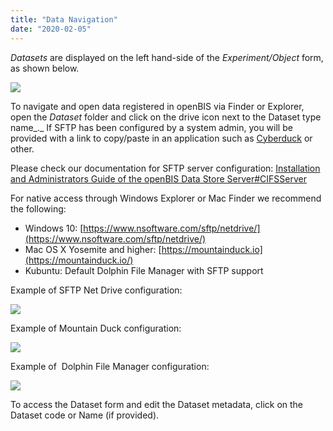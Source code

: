 ```yaml
---
title: "Data Navigation"
date: "2020-02-05"
---
```


  
_Datasets_ are displayed on the left hand-side of the _Experiment/Object_ form, as shown below.

![](https://openbis.ch/wp-content/uploads/2018/08/dataset-drive-navigation.png)

To navigate and open data registered in openBIS via Finder or Explorer, open the _Dataset_ folder and click on the drive icon next to the Dataset type name_._ If SFTP has been configured by a system admin, you will be provided with a link to copy/paste in an application such as [Cyberduck](https://cyberduck.io/) or other.

Please check our documentation for SFTP server configuration: [Installation and Administrators Guide of the openBIS Data Store Server#CIFSServer](https://wiki-bsse.ethz.ch/display/openBISDoc/Installation+and+Administrators+Guide+of+the+openBIS+Data+Store+Server#InstallationandAdministratorsGuideoftheopenBISDataStoreServer-CIFSServer)

For native access through Windows Explorer or Mac Finder we recommend the following:

- Windows 10: [https://www.nsoftware.com/sftp/netdrive/](https://www.nsoftware.com/sftp/netdrive/)
- Mac OS X Yosemite and higher: [https://mountainduck.io](https://mountainduck.io/)
- Kubuntu: Default Dolphin File Manager with SFTP support

  
Example of SFTP Net Drive configuration:

![](https://openbis.ch/wp-content/uploads/2019/01/sftp_net_drive.png)

Example of Mountain Duck configuration:

![](https://openbis.ch/wp-content/uploads/2019/01/mountain_duck.png)

Example of  Dolphin File Manager configuration:

![](https://openbis.ch/wp-content/uploads/2019/01/dolphin.png)

To access the Dataset form and edit the Dataset metadata, click on the Dataset code or Name (if provided).
